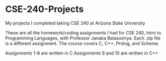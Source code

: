 # CSE-240-Projects
My projects I completed taking CSE 240 at Arizona State University

These are all the homework/coding assignments I had for CSE 240, Intro to Programming Languages, with Professor Janaka Balasooriya. Each .zip file is a different assignment.
The course covers C, C++, Prolog, and Scheme. 

Assignments 1-8 are written in C
Assignments 9 and 10 are written in C++
